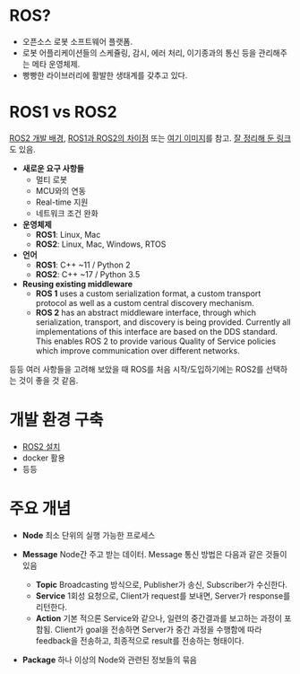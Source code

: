 # ROS?

 - 오픈소스 로봇 소프트웨어 플랫폼. 
 - 로봇 어플리케이션들의 스케쥴링, 감시, 에러 처리, 이기종과의 통신 등을 관리해주는 메타 운영체제.
 - 빵빵한 라이브러리에 활발한 생태계를 갖추고 있다.

# ROS1 vs ROS2

[ROS2 개발 배경](http://design.ros2.org/articles/why_ros2.html), [ROS1과 ROS2의 차이점](http://design.ros2.org/articles/changes.html) 또는 [여기 이미지](https://www.theconstructsim.com/ko/infographic-ros-1-vs-ros-2-one-better-2/)를 참고.  [잘 정리해 둔 링크](https://snowdeer.github.io/ros2/2017/12/18/introduction-ros2/)도 있음.

 - **새로운 요구 사항들**
	 - 멀티 로봇
	 - MCU와의 연동
	 - Real-time 지원
	 - 네트워크 조건 완화
 - **운영체제**
	 - **ROS1**: Linux, Mac
	 - **ROS2**: Linux, Mac, Windows, RTOS
 - **언어**
	 - **ROS1**: C++ ~11 / Python 2
	 - **ROS2**: C++ ~17 / Python 3.5
- **Reusing existing middleware**
     - **ROS 1** uses a custom serialization format, a custom transport protocol as well as a custom central discovery mechanism. 
     - **ROS 2** has an abstract middleware interface, through which serialization, transport, and discovery is being provided. Currently all implementations of this interface are based on the DDS standard. This enables ROS 2 to provide various Quality of Service policies which improve communication over different networks.

등등 여러 사항들을 고려해 보았을 때 ROS를 처음 시작/도입하기에는 ROS2를 선택하는 것이 좋을 것 같음. 

# 개발 환경 구축
  - [ROS2 설치](https://index.ros.org/doc/ros2/Installation/#installationguide)
  - docker 활용
  - 등등
# 주요 개념
- **Node**
  최소 단위의 실행 가능한 프로세스

-  **Message**
  Node간 주고 받는 데이터. Message 통신 방법은 다음과 같은 것들이 있음
   - **Topic**
    Broadcasting 방식으로, Publisher가 송신, Subscriber가 수신한다.
	- **Service**
	1회성 요청으로, Client가 request를 보내면, Server가 response를 리턴한다.
	- **Action**
	기본 적으론 Service와 같으나, 일련의 중간결과를 보고하는 과정이 포함됨. Client가 goal을 전송하면 Server가 중간 과정을 수행함에 따라 feedback을 전송하고, 최종적으로 result를 전송하는 형태이다.

- **Package**
  하나 이상의 Node와 관련된 정보들의 묶음
